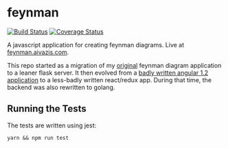 # feynman
[![Build Status](https://travis-ci.org/AlecAivazis/feynman.svg?branch=master)](https://travis-ci.org/AlecAivazis/feynman)
[![Coverage Status](https://coveralls.io/repos/github/AlecAivazis/feynman/badge.svg?branch=feat%2Fcoverage)](https://coveralls.io/github/AlecAivazis/feynman?branch=feat%2Fcoverage)

A javascript application for creating feynman diagrams. Live at [feynman.aivazis.com](http://feynman.aivazis.com).

This repo started as a migration of my [original](https://github.com/AlecAivazis/feynman-old) feynman diagram 
application to a leaner flask server. It then evolved from a [badly written angular 1.2 application](https://github.com/AlecAivazis/feynman/tree/angular1.x) to a less-badly written react/redux app. During that time,
the backend was also rewritten to golang. 


## Running the Tests
The tests are written using jest:

```
yarn && npm run test
```
